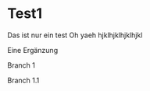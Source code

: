 # Test1
Das ist nur ein test
Oh yaeh
                      hjklhjklhjklhjkl

Eine Ergänzung

Branch 1
 
Branch 1.1